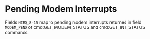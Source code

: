 # Pending Modem Interrupts

Fields `NIRQ_8-15` map to pending modem interrupts returned in field `MODEM_PEND` of cmd:GET_MODEM_STATUS and cmd:GET_INT_STATUS commands.
